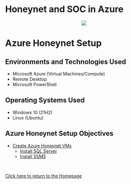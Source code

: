 # Honeynet and SOC in Azure

<p align="center">
<img src="https://i.imgur.com/NNk2ICv.jpg"/>
</p>



<h1>Azure Honeynet Setup</h1>


<h2>Environments and Technologies Used</h2>

- Microsoft Azure (Virtual Machines/Compute)
- Remote Desktop
- Microsoft PowerShell


<h2>Operating Systems Used </h2>

- Windows 10</b> (21H2)
- Linux (Ubuntu)

<h2>Azure Honeynet Setup Objectives</h2>

- [Create Azure Honeynet VMs](https://github.com/BryanEAtherton/Azure-VM-Honeypot-setup/tree/main)
  - [Install SQL Server](https://github.com/BryanEAtherton/Install-SQL-Server/tree/main)
  - [Install SSMS](https://github.com/BryanEAtherton/Install-SSMS)


<br />

[Click here to return to the Homepage](https://github.com/BryanEAtherton)




